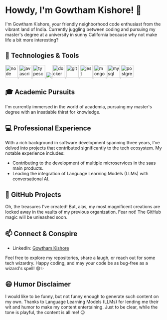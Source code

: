 # Howdy, I'm Gowtham Kishore! 👋

I'm Gowtham Kishore, your friendly neighborhood code enthusiast from the vibrant land of India. Currently juggling between coding and pursuing my master's degree at a university in sunny California because why not make life a bit more interesting?

## 🔧 Technologies & Tools

<p align="left" dir="auto">
  <a href="https://nodejs.org/" rel="nofollow"> <img src="https://camo.githubusercontent.com/baa86eefecfaec4462666f3889c6d18f8f5613b52d7b30b96d4149edfd27bfa6/68747470733a2f2f75706c6f61642e77696b696d656469612e6f72672f77696b6970656469612f636f6d6d6f6e732f642f64392f4e6f64652e6a735f6c6f676f2e737667" alt="node" width="40" height="40" data-canonical-src="https://upload.wikimedia.org/wikipedia/commons/d/d9/Node.js_logo.svg" style="max-width: 100%;"> </a>
  <a href="https://developer.mozilla.org/en-US/docs/Web/JavaScript" rel="nofollow"> <img src="https://camo.githubusercontent.com/16916aec71acffe56544e39810941905c8ee2c39ebec950faf1011bc9a4d715e/68747470733a2f2f75706c6f61642e77696b696d656469612e6f72672f77696b6970656469612f636f6d6d6f6e732f362f36612f4a6176615363726970742d6c6f676f2e706e67" alt="javascript" width="40" height="40" data-canonical-src="https://upload.wikimedia.org/wikipedia/commons/6/6a/JavaScript-logo.png" style="max-width: 100%;"> </a>
  <a href="https://www.typescriptlang.org/" rel="nofollow"> <img src="https://camo.githubusercontent.com/607d9fb6c9ea3e158d8c23c708ea6102dae2db2ea9a505a99c2a4576f6f0a999/68747470733a2f2f75706c6f61642e77696b696d656469612e6f72672f77696b6970656469612f636f6d6d6f6e732f342f34632f547970657363726970745f6c6f676f5f323032302e737667" alt="typescript" width="40" height="40" data-canonical-src="https://upload.wikimedia.org/wikipedia/commons/4/4c/Typescript_logo_2020.svg" style="max-width: 100%;"> </a>
  <a href="https://redis.io/" rel="nofollow"> <img src="https://avatars.githubusercontent.com/u/1529926?s=48&v=4" style="max-width: 100%;"> </a>
  <a href="https://www.docker.com/" rel="nofollow"> <img src="https://camo.githubusercontent.com/fa917fbe430617ce11467c34ee9e71fcd76fedd71eb1652bf41f09fda139a5c1/68747470733a2f2f7777772e646f636b65722e636f6d2f77702d636f6e74656e742f75706c6f6164732f323032322f30332f766572746963616c2d6c6f676f2d6d6f6e6f6368726f6d617469632e706e67" alt="docker" width="40" height="40" data-canonical-src="https://www.docker.com/wp-content/uploads/2022/03/vertical-logo-monochromatic.png" style="max-width: 100%;"> </a>
  <a href="https://git-scm.com/" rel="nofollow"> <img src="https://camo.githubusercontent.com/fcafa5ebc1f5f789ae7d012a3ecd8fe7bda49516591caf7c37698f764165d880/68747470733a2f2f7777772e766563746f726c6f676f2e7a6f6e652f6c6f676f732f6769742d73636d2f6769742d73636d2d69636f6e2e737667" alt="git" width="40" height="40" data-canonical-src="https://www.vectorlogo.zone/logos/git-scm/git-scm-icon.svg" style="max-width: 100%;"> </a>
  <a href="https://jestjs.io" rel="nofollow"> <img src="https://camo.githubusercontent.com/87882410b423221c16582e2f23590a723cb841ef3458ccdc7b13ba8d5bcc0354/68747470733a2f2f7777772e766563746f726c6f676f2e7a6f6e652f6c6f676f732f6a6573746a73696f2f6a6573746a73696f2d69636f6e2e737667" alt="jest" width="40" height="40" data-canonical-src="https://www.vectorlogo.zone/logos/jestjsio/jestjsio-icon.svg" style="max-width: 100%;"> </a>
  <a href="https://www.mongodb.com/" rel="nofollow"> <img src="https://camo.githubusercontent.com/823669b01b23f1c9bf9e975e80da4730427b05b49039a9ac884722d659b017cb/68747470733a2f2f77372e706e6777696e672e636f6d2f706e67732f36332f31392f706e672d7472616e73706172656e742d6d6f6e676f64622d64617461626173652d6e6f73716c2d706f737467726573716c2d6d6f6e676f2d746578742d6c6f676f2d627573696e6573732d7468756d626e61696c2e706e67" alt="mongodb" width="40" height="40" data-canonical-src="https://w7.pngwing.com/pngs/63/19/png-transparent-mongodb-database-nosql-postgresql-mongo-text-logo-business-thumbnail.png" style="max-width: 100%;"> </a>
  <a href="https://www.mysql.com/" rel="nofollow"> <img src="https://camo.githubusercontent.com/35ea0e8b4fba4bc12f903e1571b8cada6d7ecd2e7604063609593e32fd868502/68747470733a2f2f75706c6f61642e77696b696d656469612e6f72672f77696b6970656469612f636f6d6d6f6e732f302f30612f4d7953514c5f746578746c6f676f2e737667" alt="mysql" width="40" height="40" data-canonical-src="https://upload.wikimedia.org/wikipedia/commons/0/0a/MySQL_textlogo.svg" style="max-width: 100%;"> </a>
  <a href="https://www.postgresql.org" rel="nofollow"> <img src="https://camo.githubusercontent.com/1c93309e27f7e3828accdc0492277a51ebaa33f925cd8b6a2b21262fe2b0db66/68747470733a2f2f75706c6f61642e77696b696d656469612e6f72672f77696b6970656469612f636f6d6d6f6e732f322f32392f506f737467726573716c5f656c657068616e742e737667" alt="postgresql" width="40" height="40" data-canonical-src="https://upload.wikimedia.org/wikipedia/commons/2/29/Postgresql_elephant.svg" style="max-width: 100%;"> </a>
</p>

## 🎓 Academic Pursuits

I'm currently immersed in the world of academia, pursuing my master's degree with an insatiable thirst for knowledge.

## 💻 Professional Experience

With a rich background in software development spanning three years, I've delved into projects that contributed significantly to the tech ecosystem. My notable experience includes:

- Contributing to the development of multiple microservices in the saas main products.
- Leading the integration of Language Learning Models (LLMs) with conversational AI.

## 🚀 GitHub Projects

Oh, the treasures I've created! But, alas, my most magnificent creations are locked away in the vaults of my previous organization. Fear not! The GitHub magic will be unleashed soon.

## 📫 Connect & Conspire

- LinkedIn: [Gowtham Kishore](https://www.linkedin.com/in/gowtham-kishore-gk-aa597715a/)


Feel free to explore my repositories, share a laugh, or reach out for some tech wizardry. Happy coding, and may your code be as bug-free as a wizard's spell! 😄✨


## 😄 Humor Disclaimer

I would like to be funny, but not funny enough to generate such content on my own. Thanks to Language Learning Models (LLMs) for lending me their wit and humor to make my content entertaining. Just to be clear, while the tone is playful, the content is all me! 😉

